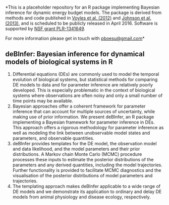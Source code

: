 *This is a placeholder repository for an R package implementing Bayesian inference for dynamic energy budget models. The package is derived from methods and code published in [Voyles et al. (2012)](http://dx.doi.org/10.1002%2Fece3.334) and  [Johnson et al. (2013)](http://doi.org/10.1890/12-0650.1), and is scheduled to be publicly released in April 2016. Software is supported by [NSF grant PLR-1341649](http://www.nsf.gov/awardsearch/showAward?AWD_ID=1341649).

For more information please get in touch with pboesu@gmail.com*


## deBInfer: Bayesian inference for dynamical models of biological systems in R

1. Differential equations (DEs) are commonly used to model the temporal evolution of biological systems, but statistical    methods for comparing DE models to data and for parameter inference are relatively poorly developed.  This is especially problematic in the context of biological systems where observations are often noisy and only a small number of time points may be available.
2. Bayesian approaches offer a coherent framework for parameter inference that can account for multiple sources of uncertainty, while making use of prior information. We present deBInfer, an R package implementing a Bayesian framework for parameter inference in DEs. This approach offers a rigorous methodology for parameter inference as well as modeling the link between unobservable model states and parameters, and observable quantities. 
3. deBInfer  provides templates for the DE model, the observation model and data likelihood, and the model parameters and their prior distributions. A Markov chain Monte Carlo (MCMC) procedure processes these inputs to estimate the posterior distributions of the parameters and any derived quantities, including the model trajectories. Further functionality is provided to facilitate MCMC diagnostics and the visualisation of the posterior distributions of model parameters and trajectories. 
4.  The templating approach makes deBInfer applicable to a wide range of DE models and we demonstrate its application to ordinary and delay DE models from animal physiology and disease ecology, respectively. 
